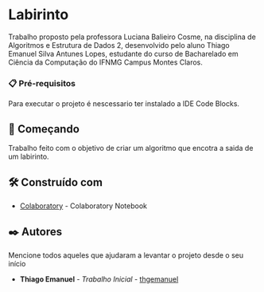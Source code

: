 # Labirinto

Trabalho proposto pela professora Luciana Balieiro Cosme, na disciplina de Algoritmos e Estrutura de Dados 2, desenvolvido pelo aluno Thiago Emanuel Silva Antunes Lopes, estudante do curso de Bacharelado em Ciência da Computação do IFNMG Campus Montes Claros.

### 📋 Pré-requisitos

Para executar o projeto é nescessario ter instalado a IDE Code Blocks.

## 🚀 Começando

Trabalho feito com o objetivo de criar um algoritmo que encotra a saida de um labirinto.

## 🛠️ Construído com

* [Colaboratory](https://research.google.com/colaboratory/) - Colaboratory Notebook

## ✒️ Autores

Mencione todos aqueles que ajudaram a levantar o projeto desde o seu início

* **Thiago Emanuel** - *Trabalho Inicial* - [thgemanuel](https://github.com/thgemanuel)
